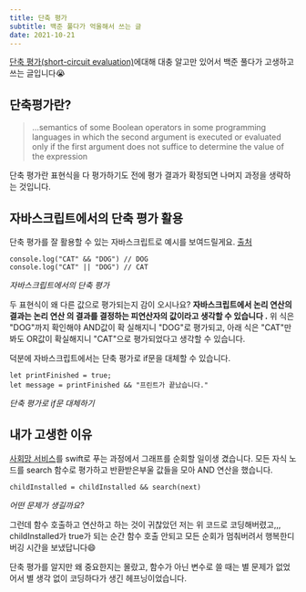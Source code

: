 ```yaml
---
title: 단축 평가
subtitle: 백준 풀다가 억울해서 쓰는 글
date: 2021-10-21
---
```


[단축 평가(short-circuit evaluation)](https://en.wikipedia.org/wiki/Short-circuit_evaluation)에대해
대충 알고만 있어서 백준 풀다가 고생하고 쓰는 글입니다😭

## 단축평가란?

> ...semantics of some Boolean operators in some programming languages in which the second argument
> is executed or evaluated only if the first argument does not suffice to determine the value of the
> expression

단축 평가란 표현식을 다 평가하기도 전에 평가 결과가 확정되면 나머지 과정을 생략하는 것입니다.

## 자바스크립트에서의 단축 평가 활용

단축 평가를 잘 활용할 수 있는 자바스크립트로 예시를 보여드릴게요.
[출처](http://www.yes24.com/Product/Goods/92742567)

```{class="language-javascript"}
console.log("CAT" && "DOG") // DOG
console.log("CAT" || "DOG") // CAT
```

_자바스크립트에서의 단축 평가_

두 표현식이 왜 다른 값으로 평가되는지 감이 오시나요? **자바스크립트에서 논리 연산의 결과는 논리 연산
의 결과를 결정하는 피연산자의 값이라고 생각할 수 있습니다 .** 위 식은 "DOG"까지 확인해야 AND값이 확
실해지니 "DOG"로 평가되고, 아래 식은 "CAT"만 봐도 OR값이 확실해지니 "CAT"으로 평가되었다고 생각할 수
있습니다.

덕분에 자바스크립트에서는 단축 평가로 if문을 대체할 수 있습니다.

```{class="language-javascript"}
let printFinished = true;
let message = printFinished && "프린트가 끝났습니다."
```

_단축 평가로 if문 대체하기_

## 내가 고생한 이유

[사회망 서비스](https://www.acmicpc.net/problem/2533)를 swift로 푸는 과정에서 그래프를 순회할 일이생
겼습니다. 모든 자식 노드를 search 함수로 평가하고 반환받은부울 값들을 모아 AND 연산을 했습니다.

```{class="language-swift"}
childInstalled = childInstalled && search(next)
```

_어떤 문제가 생길까요?_

그런데 함수 호출하고 연산하고 하는 것이 귀찮았던 저는 위 코드로 코딩해버렸고,,, childInstalled가
true가 되는 순간 함수 호출 안되고 모든 순회가 멈춰버려서 행복한디버깅 시간을 보냈답니다😄

단축 평가를 알지만 왜 중요한지는 몰랐고, 함수가 아닌 변수로 쓸 때는 별 문제가 없었어서 별 생각 없이
코딩하다가 생긴 헤프닝이었습니다.

